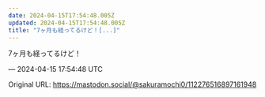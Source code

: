 ```yaml
---
date: 2024-04-15T17:54:48.005Z
updated: 2024-04-15T17:54:48.005Z
title: "7ヶ月も経ってるけど！[...]"
---
```


<p>7ヶ月も経ってるけど！</p>

&mdash; 2024-04-15 17:54:48 UTC

Original URL: https://mastodon.social/@sakuramochi0/112276516897161948
